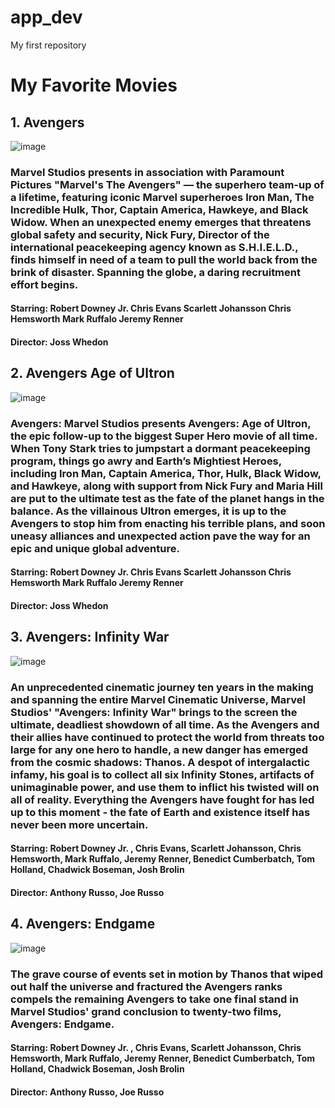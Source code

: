 # app_dev
My first repository

# My Favorite Movies 
## 1. Avengers 


![image](https://imgs.search.brave.com/U8RPDsOG0G58gfW7pQWiI049uas7hZfLDLcj_VYSoAQ/rs:fit:1200:1200:1/g:ce/aHR0cHM6Ly93d3cu/dGhlbW92aWVkYi5v/cmcvdC9wL29yaWdp/bmFsL3BkaE9FME5B/WmFQempzZ1R2YXRS/UDF4RmhHMy5qcGc)

### Marvel Studios presents in association with Paramount Pictures "Marvel's The Avengers" — the superhero team-up of a lifetime, featuring iconic Marvel superheroes Iron Man, The Incredible Hulk, Thor, Captain America, Hawkeye, and Black Widow. When an unexpected enemy emerges that threatens global safety and security, Nick Fury, Director of the international peacekeeping agency known as S.H.I.E.L.D., finds himself in need of a team to pull the world back from the brink of disaster. Spanning the globe, a daring recruitment effort begins.

#### Starring: Robert Downey Jr. Chris Evans Scarlett Johansson Chris Hemsworth 	Mark Ruffalo Jeremy Renner
#### Director: Joss Whedon

## 2. Avengers Age of Ultron


![image](https://static.wikia.nocookie.net/marvelcinematicuniverse/images/c/c7/Avengers_Age_Of_Ultron-poster1.jpg/revision/latest/scale-to-width-down/1000?cb=20150224202250)

### Avengers: Marvel Studios presents Avengers: Age of Ultron, the epic follow-up to the biggest Super Hero movie of all time. When Tony Stark tries to jumpstart a dormant peacekeeping program, things go awry and Earth’s Mightiest Heroes, including Iron Man, Captain America, Thor, Hulk, Black Widow, and Hawkeye, along with support from Nick Fury and Maria Hill are put to the ultimate test as the fate of the planet hangs in the balance. As the villainous Ultron emerges, it is up to the Avengers to stop him from enacting his terrible plans, and soon uneasy alliances and unexpected action pave the way for an epic and unique global adventure.

#### Starring: Robert Downey Jr. Chris Evans Scarlett Johansson Chris Hemsworth 	Mark Ruffalo Jeremy Renner
#### Director: Joss Whedon

## 3. Avengers: Infinity War


![image](https://static.wikia.nocookie.net/marvelcinematicuniverse/images/1/11/Avengers_Infinity_war_poster.jpeg/revision/latest/scale-to-width-down/1000?cb=20180316141550)

### An unprecedented cinematic journey ten years in the making and spanning the entire Marvel Cinematic Universe, Marvel Studios' "Avengers: Infinity War" brings to the screen the ultimate, deadliest showdown of all time. As the Avengers and their allies have continued to protect the world from threats too large for any one hero to handle, a new danger has emerged from the cosmic shadows: Thanos. A despot of intergalactic infamy, his goal is to collect all six Infinity Stones, artifacts of unimaginable power, and use them to inflict his twisted will on all of reality. Everything the Avengers have fought for has led up to this moment - the fate of Earth and existence itself has never been more uncertain.

#### Starring: Robert Downey Jr. , Chris Evans, Scarlett Johansson, Chris Hemsworth, Mark Ruffalo, Jeremy Renner, Benedict Cumberbatch, Tom Holland, Chadwick Boseman, Josh Brolin
#### Director: Anthony Russo, Joe Russo

## 4. Avengers: Endgame


![image](https://static.wikia.nocookie.net/marvelcinematicuniverse/images/9/91/Endgame_Poster_2.jpg/revision/latest/scale-to-width-down/1000?cb=20190314215527)

### The grave course of events set in motion by Thanos that wiped out half the universe and fractured the Avengers ranks compels the remaining Avengers to take one final stand in Marvel Studios' grand conclusion to twenty-two films, Avengers: Endgame.

#### Starring: Robert Downey Jr. , Chris Evans, Scarlett Johansson, Chris Hemsworth, Mark Ruffalo, Jeremy Renner, Benedict Cumberbatch, Tom Holland, Chadwick Boseman, Josh Brolin
#### Director: Anthony Russo, Joe Russo
